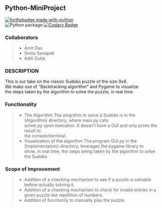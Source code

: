 ## Python-MiniProject

[![forthebadge made-with-python](http://ForTheBadge.com/images/badges/made-with-python.svg)](https://www.python.org/) </br>
![Python package](https://github.com/99002591/Python-MiniProject/workflows/Python%20package/badge.svg)  [![Codacy Badge](https://app.codacy.com/project/badge/Grade/ed646bf27f4148888c90a2cca9d9e0e0)](https://www.codacy.com?utm_source=github.com&amp;utm_medium=referral&amp;utm_content=99002591/Python-MiniProject&amp;utm_campaign=Badge_Grade)

### Collaborators
> - Amit Das
> - Smita Senapati
> - Aditi Dutta

### DESCRIPTION
This is our take on the classic Sudoko puzzle of the size 9x9. </br>
We make use of "Backtracking algorithm" and Pygame to visualize </br>
the steps taken by the algorithm to solve the puzzle, in real time. </br>

### Functionality
> - The Algorithm
The alogrithm to solve a Sudoko is in the {Algorithm} directory, where main.py calls </br>
solver.py upon execution. It doesn't have a GUI and only prints the result to <br>
the console/terminal.
> - Visualization of the algorithm
The program GUI.py in the {Implementation} directory, leverages the pygame library to </br>
show, in real time, the steps being taken by the algorithm to solve the Sudoko

### Scope of Improvement
> - Addition of a checking mechanism to see if a puzzle is solvable before actually solving it.
> - Addition of a checking mechanism to check for invalid entries in a given puzzle like repetition of numbers.
> - Addition of functionily to manually play the puzzle.